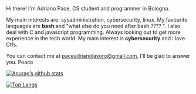 Hi there! I'm Adriano Pace, CS student and programmer in Bologna.

My main interests are: sysadministration, cybersecurity, linux.
My favourite languages are <b>bash</b> and "what else do you need  after bash ???? ".
I also deal with C and javascript programming.
Always looking out to get more experience in the tech world.
My main interest is <b>cybersecurity</b> and i love Ctfs.

You can contact me at paceadrianolavoro@gmail.com, I'll be glad to answer you.
Peace


[![Anurag’s github stats](https://github-readme-stats.vercel.app/api?username=Adrianorieti)](https://github.com/Adrianorieti)

[![Top Langs](https://github-readme-stats.vercel.app/api/top-langs/?username=Adrianorieti&layout=compact)](https://github.com/Adrianorieti)
